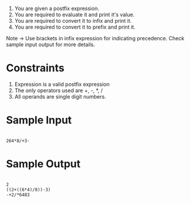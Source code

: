 1. You are given a postfix expression.
2. You are required to evaluate it and print it's value.
3. You are required to convert it to infix and print it.
4. You are required to convert it to prefix and print it.

Note -> Use brackets in infix expression for indicating precedence. Check sample input output for more details.


# Constraints

1. Expression is a valid postfix expression
2. The only operators used are +, -, *, /
3. All operands are single digit numbers.

# Sample Input

<code>
264*8/+3-
</code>

# Sample Output

<code>
2
((2+((6*4)/8))-3)
-+2/*6483
</code>